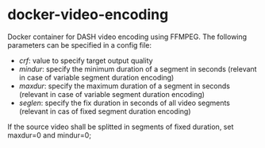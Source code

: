 # docker-video-encoding

Docker container for DASH video encoding using FFMPEG. 
The following parameters can be specified in a config file: 

* _crf_: value to specify target output quality 
* _mindur_: specify the minimum duration of a segment in seconds (relevant in case of variable segment duration encoding)
* _maxdur_: specify the maximum duration of a segment in seconds (relevant in case of variable segment duration encoding)
* _seglen_: specify the fix duration in seconds of all video segments (relevant in cas of fixed segment duration encoding)

If the source video shall be splitted in segments of fixed duration, set maxdur=0 and mindur=0; 
